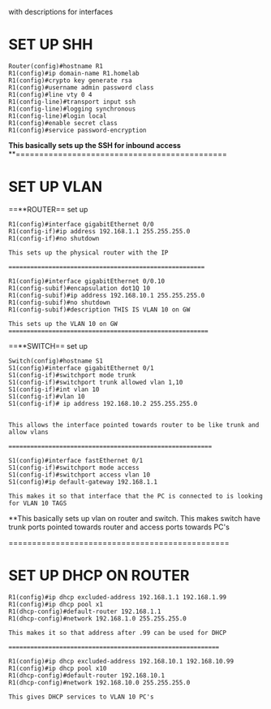 with descriptions for interfaces

# **SET UP SHH**

```
Router(config)#hostname R1
R1(config)#ip domain-name R1.homelab
R1(config)#crypto key generate rsa
R1(config)#username admin password class
R1(config)#line vty 0 4
R1(config-line)#transport input ssh
R1(config-line)#logging synchronous
R1(config-line)#login local
R1(config)#enable secret class
R1(config)#service password-encryption
```

**This basically sets up the SSH for inbound access**
**=============================================
# SET UP VLAN

==**ROUTER== set up
```
R1(config)#interface gigabitEthernet 0/0
R1(config-if)#ip address 192.168.1.1 255.255.255.0
R1(config-if)#no shutdown

This sets up the physical router with the IP

======================================================

R1(config)#interface gigabitEthernet 0/0.10
R1(config-subif)#encapsulation dot1Q 10
R1(config-subif)#ip address 192.168.10.1 255.255.255.0
R1(config-subif)#no shutdown
R1(config-subif)#description THIS IS VLAN 10 on GW

This sets up the VLAN 10 on GW
=======================================================

```

==**SWITCH== set up 
```
Switch(config)#hostname S1
S1(config)#interface gigabitEthernet 0/1
S1(config-if)#switchport mode trunk
S1(config-if)#switchport trunk allowed vlan 1,10
S1(config-if)#int vlan 10
S1(config-if)#vlan 10
S1(config-if)# ip address 192.168.10.2 255.255.255.0


This allows the interface pointed towards router to be like trunk and allow vlans

========================================================

S1(config)#interface fastEthernet 0/1
S1(config-if)#switchport mode access
S1(config-if)#switchport access vlan 10
S1(config)#ip default-gateway 192.168.1.1

This makes it so that interface that the PC is connected to is looking for VLAN 10 TAGS
```

**This basically sets up vlan on router and switch. This makes switch have trunk ports pointed towards router and access ports towards PC's

===============================================

# SET UP DHCP ON ROUTER

```
R1(config)#ip dhcp excluded-address 192.168.1.1 192.168.1.99
R1(config)#ip dhcp pool x1
R1(dhcp-config)#default-router 192.168.1.1
R1(dhcp-config)#network 192.168.1.0 255.255.255.0

This makes it so that address after .99 can be used for DHCP

==========================================================

R1(config)#ip dhcp excluded-address 192.168.10.1 192.168.10.99
R1(config)#ip dhcp pool x10
R1(dhcp-config)#default-router 192.168.10.1
R1(dhcp-config)#network 192.168.10.0 255.255.255.0

This gives DHCP services to VLAN 10 PC's
```